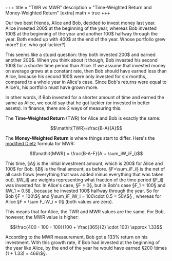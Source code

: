 +++
title = "TWR vs MWR"
description = "Time-Weighted Return and Money-Weighted Return"
[extra]
math = true
+++

Our two best friends, Alice and Bob, decided to invest money last year. Alice invested 200\$
at the beginning of the year, whereas Bob invested 100\$ at the beginning of the year and
another 100\$ halfway through the year. Both ended up with 400\$ at the end of the year. Whose
portfolio grew more? (i.e. who got luckier?)

This seems like a stupid question: they both invested 200\$ and earned another 200\$. When you think
about it though, Bob invested his second 100\$ for a shorter time period than Alice. If we assume that
invested money on average grows at a constant rate, then Bob should have earned less than Alice, because
his second 100\$ were only invested for six months, compared to a whole year in Alice's case. Since Bob's
returns were equal to Alice's, his portfolio must have grown more.

In other words, if Bob invested for a shorter amount of time and earned the same as Alice,
we could say that he got luckier (or invested in better assets). In finance, there are 2 ways
of measuring this.

The **Time-Weighted Return** (TWR) for Alice and Bob is exactly the same:

$$\mathit{TWR}=\frac{B-A}{A}$$


The **Money-Weighted Return** is where things start to differ. Here's the [modified Dietz](https://en.wikipedia.org/wiki/Modified_Dietz_method)
formula for MWR:

$$\mathit{MWR} = \frac{B-A-F}{A + \sum_iW_iF_i}$$

This time, §A§ is the initial investment amount, which is 200\$ for Alice and 100\$ for Bob. §B§ is the final
amount, as before. §F=\sum_iF_i§ is the net of all cash flows (everything that was added minus everything that was taken out).
§W_i§ are weights representing what fraction of the time period §F_i§ was invested for.
In Alice's case, §F = 0§, but in Bob's case §F_1 = 100§ and §W_1 = 0.5§
, because he invested 100\$ halfway through the year. So for Bob §F = 100\\$§ and 
§\sum_iF_iW_i = 100\cdot 0.5 = 50\\$§
, whereas for Alice §F = \sum F_iW_i = 0§
(both values are zero).

This means that for Alice, the TWR and MWR values are the same. For Bob, however, the MWR value is higher:

$$\frac{400 - 100 - 100}{100 + \frac{365}{2} \cdot 100} \approx 1.33$$

According to the MWR measurement, Bob got a 133% return on his investment. With this growth rate, if
Bob had invested at the beginning of the year like Alice, by the end of the year he would have earned
§200 \times (1 + 1.33) = 466\\$§.



